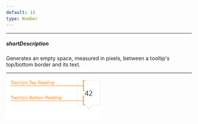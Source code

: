 ```yaml
---
default: 15
type: Number
---
```

---
##### shortDescription
Generates an empty space, measured in pixels, between a tooltip's top/bottom border and its text.

---
![DevExtreme HTML5 JavaScript Funnel Tooltips Top-Bottom Padding](/images/ChartJS/TooltipPaddingTopBottom.png)
